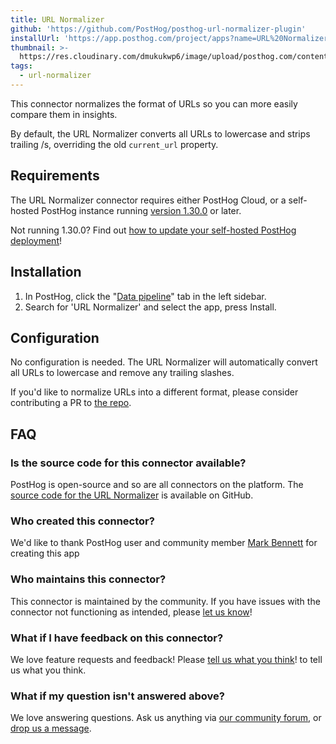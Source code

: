 ```yaml
---
title: URL Normalizer
github: 'https://github.com/PostHog/posthog-url-normalizer-plugin'
installUrl: 'https://app.posthog.com/project/apps?name=URL%20Normalizer'
thumbnail: >-
  https://res.cloudinary.com/dmukukwp6/image/upload/posthog.com/contents/cdp/thumbnails/url_normalizer.png
tags:
  - url-normalizer
---
```


This connector normalizes the format of URLs so you can more easily compare them in insights.

By default, the URL Normalizer converts all URLs to lowercase and strips trailing /s, overriding the old `current_url` property.

## Requirements

The URL Normalizer connector requires either PostHog Cloud, or a self-hosted PostHog instance running [version 1.30.0](https://posthog.com/blog/the-posthog-array-1-30-0) or later.

Not running 1.30.0? Find out [how to update your self-hosted PostHog deployment](https://posthog.com/docs/runbook/upgrading-posthog)!

## Installation

1. In PostHog, click the "[Data pipeline](https://us.posthog.com/apps)" tab in the left sidebar.
2. Search for 'URL Normalizer' and select the app, press Install.

## Configuration

No configuration is needed. The URL Normalizer will automatically convert all URLs to lowercase and remove any trailing slashes.

If you'd like to normalize URLs into a different format, please consider contributing a PR to [the repo](https://github.com/PostHog/posthog-url-normalizer-plugin).

## FAQ

### Is the source code for this connector available?

PostHog is open-source and so are all connectors on the platform. The [source code for the URL Normalizer](https://github.com/PostHog/posthog-url-normalizer-plugin) is available on GitHub.

### Who created this connector?

We'd like to thank PostHog user and community member [Mark Bennett](https://github.com/MarkBennett) for creating this app

### Who maintains this connector?

This connector is maintained by the community. If you have issues with the connector not functioning as intended, please [let us know](http://app.posthog.com/home#supportModal)!

### What if I have feedback on this connector?

We love feature requests and feedback! Please [tell us what you think](http://app.posthog.com/home#supportModal)! to tell us what you think.

### What if my question isn't answered above?

We love answering questions. Ask us anything via [our community forum](/questions), or [drop us a message](http://app.posthog.com/home#supportModal). 
